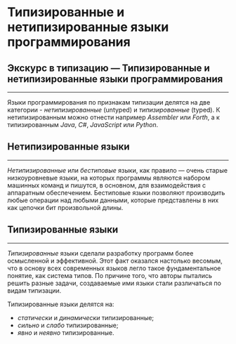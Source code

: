 # Типизированные и нетипизированные языки программирования
## Экскурс в типизацию — Типизированные и нетипизированные языки программирования
________________

Языки программирования по признакам типизации делятся на две категории - *нетипизированные* (untyped) и *типизированные* (typed).
К нетипизированным можно отнести например *Assembler* или *Forth*, а к типизированным *Java*, *C#*, *JavaScript* или *Python*.


## Нетипизированные языки
________________

*Нетипизированные* или *бестиповые* языки, как правило — очень старые низкоуровневые языки, на которых программы являются набором машинных команд и пишутся, в основном, для взаимодействия с аппаратным обеспечением. Бестиповые языки позволяют производить любые операции над любыми данными, которые представлены в них как цепочки бит произвольной длины. 


## Типизированные языки
________________

*Типизированные* языки сделали разработку программ более осмысленной и эффективной. Этот факт оказался настолько весомым, что в основу всех современных языков легло такое фундаментальное понятие, как система типов. По причине того, что авторы пытались решить разные задачи, создаваемые ими языки стали различаться по видам типизации.

Типизированные языки делятся на:
- *статически* и *динамически* типизированные;
- *сильно* и *слабо* типизированные;
- *явно* и *неявно* типизированные.
